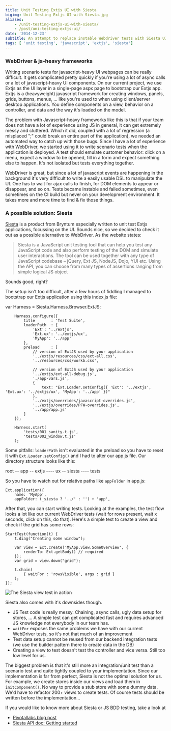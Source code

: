 ```yaml
---
title: Unit Testing Extjs UI with Siesta
bigimg: Unit Testing Extjs UI with Siesta.jpg
aliases:
    - /unit-testing-extjs-ui-with-siesta/
    - /post/uni-testing-extjs-ui/
date: '2014-12-23'
subtitle: An attempt to replace instable Webdriver tests with Siesta UI tests
tags: [ 'unit testing', 'javascript', 'extjs', 'siesta']
---
```


### WebDriver & js-heavy frameworks ###

Writing scenario tests for javascript-heavy UI webpages can be really difficult. It gets complicated pretty quickly if you're using a lot of async calls or a lot of javascript-heavy UI components. On our current project, we use Extjs as the UI layer in a single-page aspx page to bootstrap our Extjs app. Extjs is a (heavyweight) javascript framework for creating windows, panels, grids, buttons, menus, ... like you're used to when using client/server desktop applications. You define components on a view, behavior on a controller, and data and the way it's loaded on the model.

The problem with Javascript-heavy frameworks like this is that if your team does not have a lot of experience using JS in general, it can get extremely messy and cluttered. Which it did, coupled with a lot of regression (a misplaced ";" could break an entire part of the application), we needed an automated way to catch up with those bugs. 
Since I have a lot of experience with WebDriver, we started using it to write scenario tests when the application is deployed. A test should emulate customer behavior: click on a menu, expect a window to be opened, fill in a form and expect something else to happen. It's not isolated but tests everything together. 

WebDriver is great, but since a lot of javascript events are happening in the background it's very difficult to write a easily usable DSL to manipulate the UI. One has to wait for ajax calls to finish, for DOM elements to appear or disappear, and so on. Tests became instable and failed sometimes, even sometimes on the CI build but never on your development environment. It takes more and more time to find & fix those things. 

### A possible solution: Siesta ###

[Siesta](http://www.bryntum.com/products/siesta/) is a product from Bryntum especially written to unit test Extjs applications, focussing on the UI. Sounds nice, so we decided to check it out as a possible alternative to WebDriver. As the website states:

> Siesta is a JavaScript unit testing tool that can help you test any JavaScript code and also perform testing of the DOM and simulate user interactions. The tool can be used together with any type of JavaScript codebase – jQuery, Ext JS, NodeJS, Dojo, YUI etc. Using the API, you can choose from many types of assertions ranging from simple logical JS object 

Sounds good, right? 

The setup isn't too difficult, after a few hours of fiddling I managed to bootstrap our Extjs application using this index.js file:

var Harness = Siesta.Harness.Browser.ExtJS;

		Harness.configure({
		    title       : 'Test Suite',
		    loaderPath  : { 
		        'Ext': '../extjs',
		        'Ext.ux': '../extjs/ux',
		        'MyApp': '../app'
		    },
		    preload     : [
		        // version of ExtJS used by your application
		        '../extjs/resources/css/ext-all.css',
		        '../resources/css/workb.css',

		        // version of ExtJS used by your application
		        '../extjs/ext-all-debug.js',
		        './app-vars.js',
		        {
		            text: "Ext.Loader.setConfig({ 'Ext': '../extjs', 'Ext.ux': '../extjs/ux', 'MyApp': '../app' })"
		        },
		        '../extjs/overrides/javascript-overrides.js',
		        '../extjs/overrides/PFW-overrides.js',
		        '../app/app.js'
		    ]
		});

		Harness.start(
		    'tests/001_sanity.t.js',
		    'tests/002_window.t.js'
		);

Some pitfalls: `loaderPath` isn't evaluated in the preload so you have to reset it with `Ext.Loader.setConfig()` and I had to alter our app.js file. Our directory structure looks like this:

root
-- app
-- extjs
---- ux
-- siesta
---- tests

So you have to watch out for relative paths like `appFolder` in app.js:

	Ext.application({
	    name: 'MyApp',
	    appFolder: (_siesta ? '../' : '') + 'app',

After that, you can start writing tests. Looking at the examples, the test flow looks a lot like our current WebDriver tests (wait for rows present, wait x seconds, click on this, do that). Here's a simple test to create a view and check if the grid has some rows:

	StartTest(function(t) {
	    t.diag("Creating some window");

	    var view = Ext.create('MyApp.view.SomeOverview', {
	    	renderTo: Ext.getBody() // required
	    });
	    var grid = view.down("grid");

	    t.chain(
	        { waitFor : 'rowsVisible', args : grid }
	    );
	});


![](../siesta.png "The Siesta view test in action")

Siesta also comes with it's downsides though.

  - JS Test code is really messy. Chaining, async calls, ugly data setup for stores, ... A simple test can get complicated fast and requires advanced JS knowledge not everybody in our team has. 
  - `waitFor` exposes the same problems we have with our current WebDriver tests, so it's not that much of an improvement
  - Test data setup cannot be reused from our backend integration tests (we use the builder pattern there to create data in the DB)
  - Creating a view to test doesn't test the controller and vice versa. Still too low level for us. 

The biggest problem is that it's still more an integration/unit test than a scenario test and quite tightly coupled to your implementation. Since our implementation is far from perfect, Siesta is not the optimal solution for us. For example, we create stores inside our views and load them in `initComponent()`. No way to provide a stub store with some dummy data. We'd have to refactor 200+ views to create tests. Of course tests should be written before the implementation... 

If you would like to know more about Siesta or JS BDD testing, take a look at

  - [Pivotallabs blog post](http://pivotallabs.com/sencha-touch-bdd-part-5-controller-testing/)
  - [Siesta API doc: Getting started](http://www.bryntum.com/docs/siesta/#!/guide/siesta_getting_started)